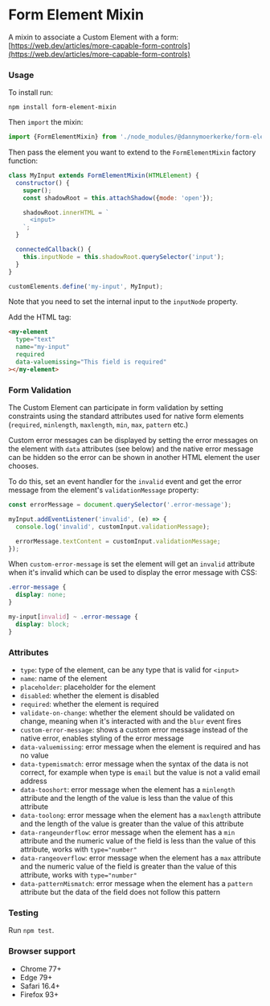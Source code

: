 # Form Element Mixin 
A mixin to associate a Custom Element with a form: [https://web.dev/articles/more-capable-form-controls](https://web.dev/articles/more-capable-form-controls)


### Usage
To install run:

```
npm install form-element-mixin
```

Then `import` the mixin:

```javascript
import {FormElementMixin} from './node_modules/@dannymoerkerke/form-element-mixin/src/FormElementMixin';
```
Then pass the element you want to extend to the `FormElementMixin` factory function:

```javascript
class MyInput extends FormElementMixin(HTMLElement) {
  constructor() {
    super();
    const shadowRoot = this.attachShadow({mode: 'open'});

    shadowRoot.innerHTML = `
      <input>
    `;
  }

  connectedCallback() {
    this.inputNode = this.shadowRoot.querySelector('input');
  }
}

customElements.define('my-input', MyInput);
```

Note that you need to set the internal input to the `inputNode` property.

Add the HTML tag:

```html
<my-element
  type="text"
  name="my-input"
  required
  data-valuemissing="This field is required"
></my-element>
```
### Form Validation
The Custom Element can participate in form validation by setting constraints using the standard attributes used for 
native form elements (`required`, `minlength`, `maxlength`, `min`, `max`, `pattern` etc.)

Custom error messages can be displayed by setting the error messages on the element with `data` attributes (see below) 
and the native error message can be hidden so the error can be shown in another HTML element the user chooses.

To do this, set an event handler for the `invalid` event and get the error message from the element's 
`validationMessage` property:

```javascript
const errorMessage = document.querySelector('.error-message');

myInput.addEventListener('invalid', (e) => {
  console.log('invalid', customInput.validationMessage);

  errorMessage.textContent = customInput.validationMessage;
});
```
When `custom-error-message` is set the element will get an `invalid` attribute when it's invalid which can be used to 
display the error message with CSS:

```css
.error-message {
  display: none;
}

my-input[invalid] ~ .error-message {
  display: block;
}
```

### Attributes
- `type`: type of the element, can be any type that is valid for `<input>`
- `name`: name of the element
- `placeholder`: placeholder for the element
- `disabled`: whether the element is disabled
- `required`: whether the element is required
- `validate-on-change`: whether the element should be validated on change, meaning when it's interacted with and the 
  `blur` event fires
- `custom-error-message`: shows a custom error message instead of the native error, enables styling of the error message
- `data-valuemissing`: error message when the element is required and has no value
- `data-typemismatch`: error message when the syntax of the data is not correct, for example when type is `email` but 
  the value is not a valid email address
- `data-tooshort`: error message when the element has a `minlength` attribute and the length of the value is less than 
  the value of this attribute
- `data-toolong`: error message when the element has a `maxlength` attribute and the length of the value is greater than 
  the value of this attribute
- `data-rangeunderflow`: error message when the element has a `min` attribute and the numeric value of the field is less 
  than the value of this attribute, works with `type="number"`
- `data-rangeoverflow`: error message when the element has a `max` attribute and the numeric value of the field is greater 
 than the value of this attribute, works with `type="number"`
- `data-patternMismatch`: error message when the element has a `pattern` attribute but the data of the field does not 
  follow this pattern

### Testing
Run `npm test`.

### Browser support
- Chrome 77+
- Edge 79+
- Safari 16.4+
- Firefox 93+
